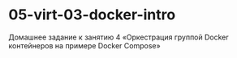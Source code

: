 # 05-virt-03-docker-intro
Домашнее задание к занятию 4 «Оркестрация группой Docker контейнеров на примере Docker Compose»

